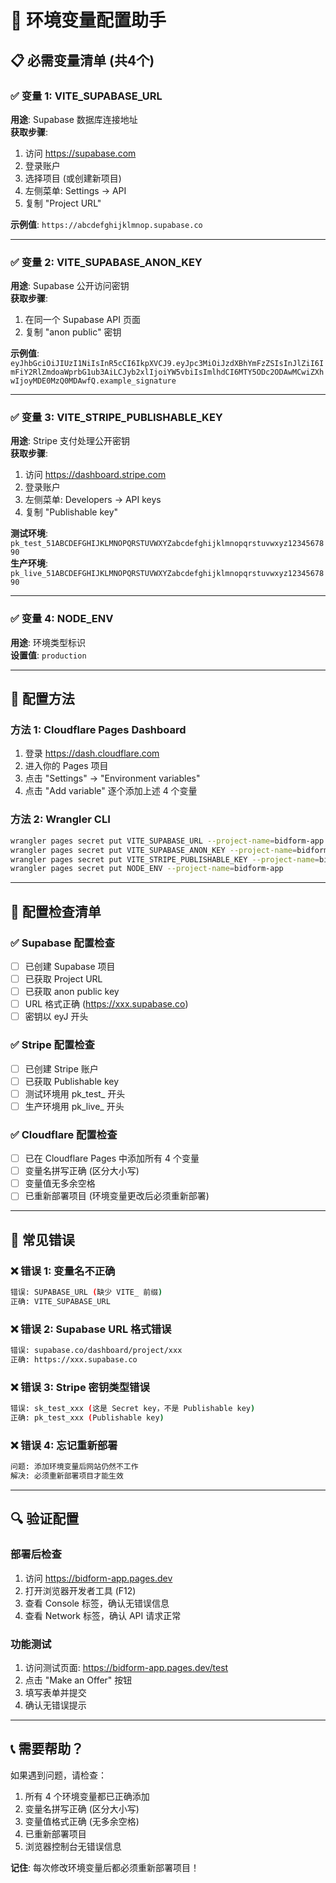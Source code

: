 # 🔧 环境变量配置助手

## 📋 必需变量清单 (共4个)

### ✅ 变量 1: VITE_SUPABASE_URL
**用途**: Supabase 数据库连接地址  
**获取步骤**:
1. 访问 https://supabase.com
2. 登录账户
3. 选择项目 (或创建新项目)
4. 左侧菜单: Settings → API
5. 复制 "Project URL"

**示例值**: `https://abcdefghijklmnop.supabase.co`

---

### ✅ 变量 2: VITE_SUPABASE_ANON_KEY
**用途**: Supabase 公开访问密钥  
**获取步骤**:
1. 在同一个 Supabase API 页面
2. 复制 "anon public" 密钥

**示例值**: `eyJhbGciOiJIUzI1NiIsInR5cCI6IkpXVCJ9.eyJpc3MiOiJzdXBhYmFzZSIsInJlZiI6ImFiY2RlZmdoaWprbG1ub3AiLCJyb2xlIjoiYW5vbiIsImlhdCI6MTY5ODc2ODAwMCwiZXhwIjoyMDE0MzQ0MDAwfQ.example_signature`

---

### ✅ 变量 3: VITE_STRIPE_PUBLISHABLE_KEY
**用途**: Stripe 支付处理公开密钥  
**获取步骤**:
1. 访问 https://dashboard.stripe.com
2. 登录账户
3. 左侧菜单: Developers → API keys
4. 复制 "Publishable key"

**测试环境**: `pk_test_51ABCDEFGHIJKLMNOPQRSTUVWXYZabcdefghijklmnopqrstuvwxyz1234567890`  
**生产环境**: `pk_live_51ABCDEFGHIJKLMNOPQRSTUVWXYZabcdefghijklmnopqrstuvwxyz1234567890`

---

### ✅ 变量 4: NODE_ENV
**用途**: 环境类型标识  
**设置值**: `production`

---

## 🎯 配置方法

### 方法 1: Cloudflare Pages Dashboard
1. 登录 https://dash.cloudflare.com
2. 进入你的 Pages 项目
3. 点击 "Settings" → "Environment variables"
4. 点击 "Add variable" 逐个添加上述 4 个变量

### 方法 2: Wrangler CLI
```bash
wrangler pages secret put VITE_SUPABASE_URL --project-name=bidform-app
wrangler pages secret put VITE_SUPABASE_ANON_KEY --project-name=bidform-app
wrangler pages secret put VITE_STRIPE_PUBLISHABLE_KEY --project-name=bidform-app
wrangler pages secret put NODE_ENV --project-name=bidform-app
```

---

## 📝 配置检查清单

### ✅ Supabase 配置检查
- [ ] 已创建 Supabase 项目
- [ ] 已获取 Project URL
- [ ] 已获取 anon public key
- [ ] URL 格式正确 (https://xxx.supabase.co)
- [ ] 密钥以 eyJ 开头

### ✅ Stripe 配置检查
- [ ] 已创建 Stripe 账户
- [ ] 已获取 Publishable key
- [ ] 测试环境用 pk_test_ 开头
- [ ] 生产环境用 pk_live_ 开头

### ✅ Cloudflare 配置检查
- [ ] 已在 Cloudflare Pages 中添加所有 4 个变量
- [ ] 变量名拼写正确 (区分大小写)
- [ ] 变量值无多余空格
- [ ] 已重新部署项目 (环境变量更改后必须重新部署)

---

## 🚨 常见错误

### ❌ 错误 1: 变量名不正确
```bash
错误: SUPABASE_URL (缺少 VITE_ 前缀)
正确: VITE_SUPABASE_URL
```

### ❌ 错误 2: Supabase URL 格式错误
```bash
错误: supabase.co/dashboard/project/xxx
正确: https://xxx.supabase.co
```

### ❌ 错误 3: Stripe 密钥类型错误
```bash
错误: sk_test_xxx (这是 Secret key，不是 Publishable key)
正确: pk_test_xxx (Publishable key)
```

### ❌ 错误 4: 忘记重新部署
```bash
问题: 添加环境变量后网站仍然不工作
解决: 必须重新部署项目才能生效
```

---

## 🔍 验证配置

### 部署后检查
1. 访问 https://bidform-app.pages.dev
2. 打开浏览器开发者工具 (F12)
3. 查看 Console 标签，确认无错误信息
4. 查看 Network 标签，确认 API 请求正常

### 功能测试
1. 访问测试页面: https://bidform-app.pages.dev/test
2. 点击 "Make an Offer" 按钮
3. 填写表单并提交
4. 确认无错误提示

---

## 📞 需要帮助？

如果遇到问题，请检查：
1. 所有 4 个环境变量都已正确添加
2. 变量名拼写正确 (区分大小写)
3. 变量值格式正确 (无多余空格)
4. 已重新部署项目
5. 浏览器控制台无错误信息

**记住**: 每次修改环境变量后都必须重新部署项目！